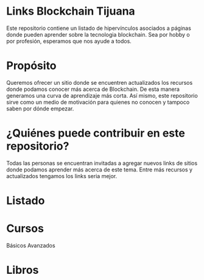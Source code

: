 # Links Blockchain Tijuana
Este repositorio contiene un listado de hipervínculos asociados a páginas donde pueden aprender sobre la tecnologia blockchain. Sea por hobby o por profesión, esperamos que nos ayude a todos.
# Propósito 
Queremos ofrecer un sitio donde se encuentren actualizados los recursos donde podamos conocer más acerca de Blockchain. De esta manera generamos una curva de aprendizaje más corta. Así mismo, este repositorio sirve como un medio de motivación para quienes no conocen y tampoco saben por dónde empezar.
# ¿Quiénes puede contribuir en este repositorio?
Todas las personas se encuentran invitadas a agregar nuevos links de sitios donde podamos aprender más acerca de este tema. Entre más recursos y actualizados tengamos los links seria mejor.
# Listado
# Cursos
Básicos 
Avanzados
# Libros
